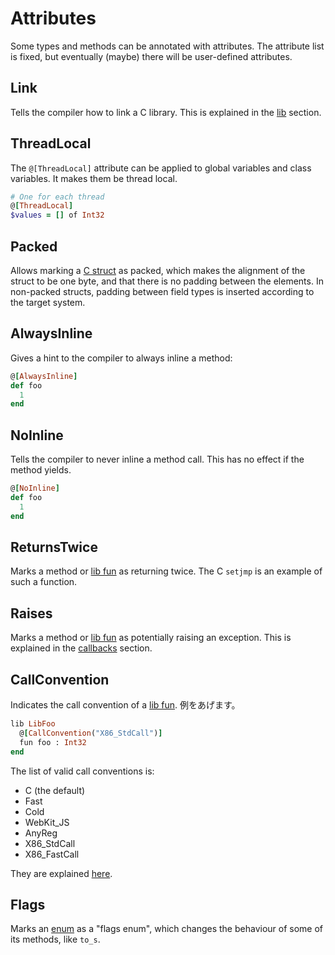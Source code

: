 # Attributes

Some types and methods can be annotated with attributes. The attribute list is fixed, but eventually (maybe) there will be user-defined attributes.

## Link

Tells the compiler how to link a C library. This is explained in the [lib](c_bindings/lib.html) section.

## ThreadLocal

The `@[ThreadLocal]` attribute can be applied to global variables and class variables. It makes them be thread local.

```ruby
# One for each thread
@[ThreadLocal]
$values = [] of Int32
```

## Packed

Allows marking a [C struct](c_bindings/struct.html) as packed, which makes the alignment of the struct to be one byte, and that there is no padding between the elements. In non-packed structs, padding between field types is inserted according to the target system.

## AlwaysInline

Gives a hint to the compiler to always inline a method:

```ruby
@[AlwaysInline]
def foo
  1
end
```

## NoInline

Tells the compiler to never inline a method call. This has no effect if the method yields.

```ruby
@[NoInline]
def foo
  1
end
```

## ReturnsTwice

Marks a method or [lib fun](c_bindings/fun.html) as returning twice. The C `setjmp` is an example of such a function.

## Raises

Marks a method or [lib fun](c_bindings/fun.html) as potentially raising an exception. This is explained in the [callbacks](c_bindings/callbacks.html) section.

## CallConvention

Indicates the call convention of a [lib fun](c_bindings/fun.html). 例をあげます。

```ruby
lib LibFoo
  @[CallConvention("X86_StdCall")]
  fun foo : Int32
end
```

The list of valid call conventions is:

* C (the default)
* Fast
* Cold
* WebKit_JS
* AnyReg
* X86_StdCall
* X86_FastCall

They are explained [here](http://llvm.org/docs/LangRef.html#calling-conventions).

## Flags

Marks an [enum](enum.html) as a "flags enum", which changes the behaviour of some of its methods, like `to_s`.
